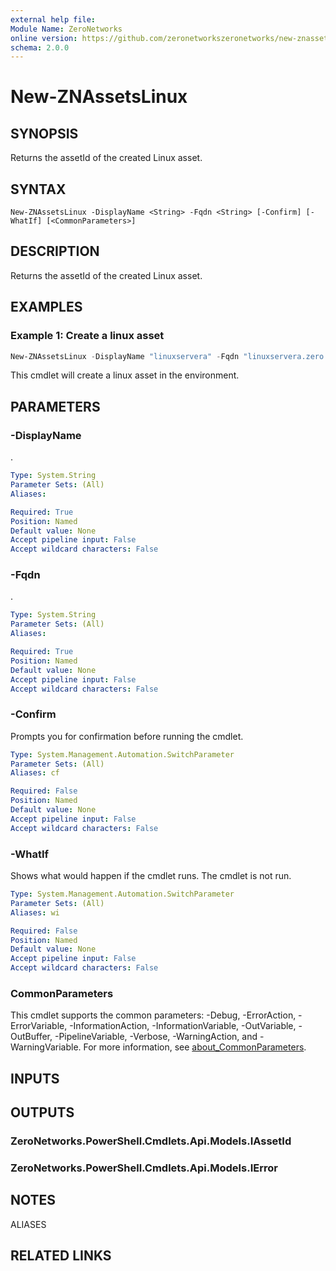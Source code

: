 ```yaml
---
external help file:
Module Name: ZeroNetworks
online version: https://github.com/zeronetworkszeronetworks/new-znassetslinux
schema: 2.0.0
---
```


# New-ZNAssetsLinux

## SYNOPSIS
Returns the assetId of the created Linux asset.

## SYNTAX

```
New-ZNAssetsLinux -DisplayName <String> -Fqdn <String> [-Confirm] [-WhatIf] [<CommonParameters>]
```

## DESCRIPTION
Returns the assetId of the created Linux asset.

## EXAMPLES

### Example 1: Create a linux asset
```powershell
New-ZNAssetsLinux -DisplayName "linuxservera" -Fqdn "linuxservera.zero.labs"
```

This cmdlet will create a linux asset in the environment.

## PARAMETERS

### -DisplayName
.

```yaml
Type: System.String
Parameter Sets: (All)
Aliases:

Required: True
Position: Named
Default value: None
Accept pipeline input: False
Accept wildcard characters: False
```

### -Fqdn
.

```yaml
Type: System.String
Parameter Sets: (All)
Aliases:

Required: True
Position: Named
Default value: None
Accept pipeline input: False
Accept wildcard characters: False
```

### -Confirm
Prompts you for confirmation before running the cmdlet.

```yaml
Type: System.Management.Automation.SwitchParameter
Parameter Sets: (All)
Aliases: cf

Required: False
Position: Named
Default value: None
Accept pipeline input: False
Accept wildcard characters: False
```

### -WhatIf
Shows what would happen if the cmdlet runs.
The cmdlet is not run.

```yaml
Type: System.Management.Automation.SwitchParameter
Parameter Sets: (All)
Aliases: wi

Required: False
Position: Named
Default value: None
Accept pipeline input: False
Accept wildcard characters: False
```

### CommonParameters
This cmdlet supports the common parameters: -Debug, -ErrorAction, -ErrorVariable, -InformationAction, -InformationVariable, -OutVariable, -OutBuffer, -PipelineVariable, -Verbose, -WarningAction, and -WarningVariable. For more information, see [about_CommonParameters](http://go.microsoft.com/fwlink/?LinkID=113216).

## INPUTS

## OUTPUTS

### ZeroNetworks.PowerShell.Cmdlets.Api.Models.IAssetId

### ZeroNetworks.PowerShell.Cmdlets.Api.Models.IError

## NOTES

ALIASES

## RELATED LINKS

